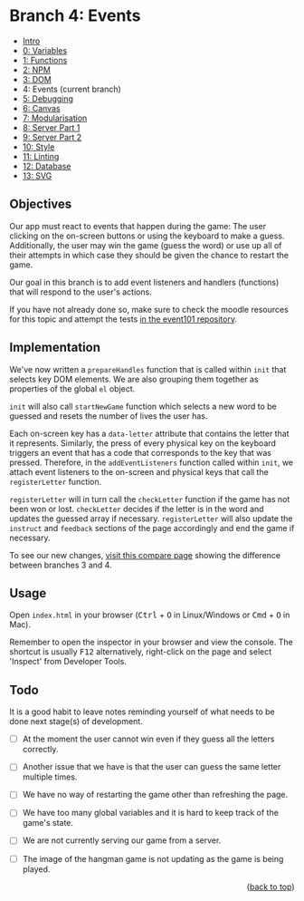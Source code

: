 <div id="top"></div>

<!-- BRANCH TITLE -->

# Branch 4: Events

- [Intro](https://github.dev/manighahrmani/hangman-in-branches)
- [0: Variables](https://github.com/portsoc/hangman-in-branches/tree/0)
- [1: Functions](https://github.com/portsoc/hangman-in-branches/tree/1)
- [2: NPM](https://github.com/portsoc/hangman-in-branches/tree/2)
- [3: DOM](https://github.com/portsoc/hangman-in-branches/tree/3)
- 4: Events (current branch)
- [5: Debugging](https://github.com/portsoc/hangman-in-branches/tree/5)
- [6: Canvas](https://github.com/portsoc/hangman-in-branches/tree/6)
- [7: Modularisation](https://github.com/portsoc/hangman-in-branches/tree/7)
- [8: Server Part 1](https://github.com/portsoc/hangman-in-branches/tree/8)
- [9: Server Part 2](https://github.com/portsoc/hangman-in-branches/tree/9)
- [10: Style](https://github.com/portsoc/hangman-in-branches/tree/10)
- [11: Linting](https://github.com/portsoc/hangman-in-branches/tree/11)
- [12: Database](https://github.com/portsoc/hangman-in-branches/tree/12)
- [13: SVG](https://github.com/portsoc/hangman-in-branches/tree/13)

## Objectives

Our app must react to events that happen during the game: The user clicking on the on-screen buttons or using the keyboard to make a guess.
Additionally, the user may win the game (guess the word) or use up all of their attempts in which case they should be given the chance to restart the game.

Our goal in this branch is to add event listeners and handlers (functions) that will respond to the user's actions.

If you have not already done so, make sure to check the moodle resources for this topic and attempt the tests [in the event101 repository](https://github.com/portsoc/events101).

## Implementation

We've now written a `prepareHandles` function that is called within `init` that selects key DOM elements.
We are also grouping them together as properties of the global `el` object.

`init` will also call `startNewGame` function which selects a new word to be guessed and resets the number of lives the user has.

Each on-screen key has a `data-letter` attribute that contains the letter that it represents.
Similarly, the press of every physical key on the keyboard triggers an event that has a code that corresponds to the key that was pressed.
Therefore, in the `addEventListeners` function called within `init`, we attach event listeners to the on-screen and physical keys that call the `registerLetter` function.

`registerLetter` will in turn call the `checkLetter` function if the game has not been won or lost.
`checkLetter` decides if the letter is in the word and updates the guessed array if necessary.
`registerLetter` will also update the `instruct` and `feedback` sections of the page accordingly and end the game if necessary.

To see our new changes, [visit this compare page](https://github.com/portsoc/hangman-in-branches/compare/3...4?diff=split) showing the difference between branches 3 and 4.

## Usage

Open `index.html` in your browser (<kbd>Ctrl</kbd> + <kbd>O</kbd> in Linux/Windows or <kbd>Cmd</kbd> + <kbd>O</kbd> in Mac).

Remember to open the inspector in your browser and view the console.
The shortcut is usually <kbd>F12</kbd> alternatively, right-click on the page and select 'Inspect' from Developer Tools.

## Todo

It is a good habit to leave notes reminding yourself of what needs to be done next stage(s) of development.

- [ ] At the moment the user cannot win even if they guess all the letters correctly.

- [ ] Another issue that we have is that the user can guess the same letter multiple times.

- [ ] We have no way of restarting the game other than refreshing the page.

- [ ] We have too many global variables and it is hard to keep track of the game's state.

- [ ] We are not currently serving our game from a server.

- [ ] The image of the hangman game is not updating as the game is being played.

<p align="right">(<a href="#top">back to top</a>)</p>
